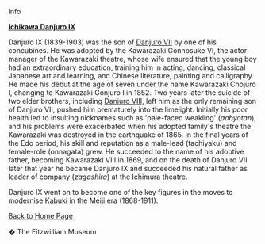 Info

**[Ichikawa Danjuro IX](Group18.htm)**

Danjuro IX (1839-1903) was the son of [Danjuro VII](Group8pt1.htm) by one of his concubines. He was adopted by the Kawarazaki Gonnosuke VI, the actor-manager of the Kawarazaki theatre, whose wife ensured that the young boy had an extraordinary education, training him in acting, dancing, classical Japanese art and learning, and Chinese literature, painting and calligraphy. He made his debut at the age of seven under the name Kawarazaki Chojuro I, changing to Kawarazaki Gonjuro I in 1852. Two years later the suicide of two elder brothers, including [Danjuro VIII,](Group12.htm) left him as the only remaining son of Danjuro VII, pushed him prematurely into the limelight. Initially his poor health led to insulting nicknames such as 'pale-faced weakling' (_aobyotan_), and his problems were exacerbated when his adopted family's theatre the Kawarazaki was destroyed in the earthquake of 1865. In the final years of the Edo period, his skill and reputation as a male-lead (tachiyaku) and female-role (onnagata) grew. He succeeded to the name of his adoptive father, becoming Kawarazaki VIII in 1869, and on the death of Danjuro VII later that year he became Danjuro IX and succeeded his natural father as leader of company (_zagashira_) at the Ichimura theatre.

Danjuro IX went on to become one of the key figures in the moves to modernise Kabuki in the Meiji era (1868-1911).

[Back to Home Page](texthomepage.htm)


� The Fitzwilliam Museum
